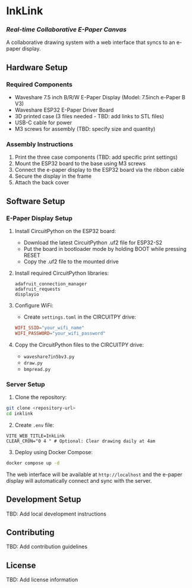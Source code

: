 # InkLink
### *Real-time Collaborative E-Paper Canvas*

A collaborative drawing system with a web interface that syncs to an e-paper display.

## Hardware Setup

### Required Components
- Waveshare 7.5 inch B/R/W E-Paper Display (Model: 7.5inch e-Paper B V3)
- Waveshare ESP32 E-Paper Driver Board
- 3D printed case (3 files needed - TBD: add links to STL files)
- USB-C cable for power
- M3 screws for assembly (TBD: specify size and quantity)

### Assembly Instructions
1. Print the three case components (TBD: add specific print settings)
2. Mount the ESP32 board to the base using M3 screws
3. Connect the e-paper display to the ESP32 board via the ribbon cable
4. Secure the display in the frame
5. Attach the back cover

## Software Setup

### E-Paper Display Setup
1. Install CircuitPython on the ESP32 board:
   - Download the latest CircuitPython .uf2 file for ESP32-S2
   - Put the board in bootloader mode by holding BOOT while pressing RESET
   - Copy the .uf2 file to the mounted drive

2. Install required CircuitPython libraries:
   ```
   adafruit_connection_manager
   adafruit_requests
   displayio
   ```

3. Configure WiFi:
   - Create `settings.toml` in the CIRCUITPY drive:
   ```toml
   WIFI_SSID="your_wifi_name"
   WIFI_PASSWORD="your_wifi_password"
   ```

4. Copy the CircuitPython files to the CIRCUITPY drive:
   - `waveshare7in5bv3.py`
   - `draw.py`
   - `bmpread.py`

### Server Setup

1. Clone the repository:
```bash
git clone <repository-url>
cd inklink
```

2. Create `.env` file:

```
VITE_WEB_TITLE=InkLink
CLEAR_CRON="0 4 " # Optional: Clear drawing daily at 4am
```

3. Deploy using Docker Compose:
```bash
docker compose up -d
```

The web interface will be available at `http://localhost` and the e-paper display will automatically connect and sync with the server.

## Development Setup

TBD: Add local development instructions

## Contributing

TBD: Add contribution guidelines

## License

TBD: Add license information
